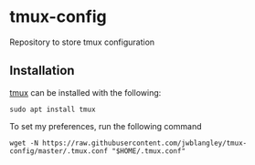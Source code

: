 # tmux-config
Repository to store tmux configuration

## Installation
[tmux](https://github.com/tmux/tmux/wiki) can be installed with the following:
```shell
sudo apt install tmux
```

To set my preferences, run the following command
```shell
wget -N https://raw.githubusercontent.com/jwblangley/tmux-config/master/.tmux.conf "$HOME/.tmux.conf"
```
